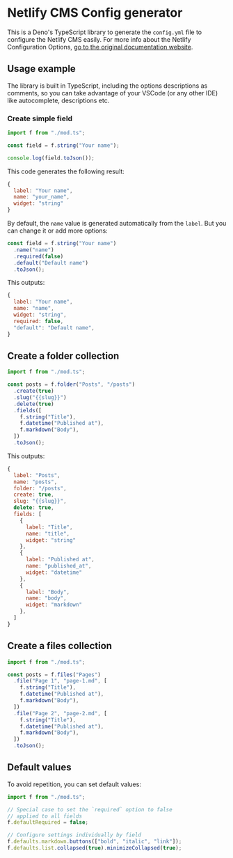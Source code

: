 # Netlify CMS Config generator

This is a Deno's TypeScript library to generate the `config.yml` file to
configure the Netlify CMS easily. For more info about the Netlify Configuration
Options,
[go to the original documentation website](https://www.netlifycms.org/docs/configuration-options/).

## Usage example

The library is built in TypeScript, including the options descriptions as
comments, so you can take advantage of your VSCode (or any other IDE) like
autocomplete, descriptions etc.

### Create simple field

```ts
import f from "./mod.ts";

const field = f.string("Your name");

console.log(field.toJson());
```

This code generates the following result:

```js
{
  label: "Your name",
  name: "your_name",
  widget: "string"
}
```

By default, the `name` value is generated automatically from the `label`. But
you can change it or add more options:

```ts
const field = f.string("Your name")
  .name("name")
  .required(false)
  .default("Default name")
  .toJson();
```

This outputs:

```js
{
  label: "Your name",
  name: "name",
  widget: "string",
  required: false,
  "default": "Default name",
}
```

## Create a folder collection

```ts
import f from "./mod.ts";

const posts = f.folder("Posts", "/posts")
  .create(true)
  .slug("{{slug}}")
  .delete(true)
  .fields([
    f.string("Title"),
    f.datetime("Published at"),
    f.markdown("Body"),
  ])
  .toJson();
```

This outputs:

```js
{
  label: "Posts",
  name: "posts",
  folder: "/posts",
  create: true,
  slug: "{{slug}}",
  delete: true,
  fields: [
    {
      label: "Title",
      name: "title",
      widget: "string"
    },
    {
      label: "Published at",
      name: "published_at",
      widget: "datetime"
    },
    {
      label: "Body",
      name: "body",
      widget: "markdown"
    },
  ]
}
```

## Create a files collection

```ts
import f from "./mod.ts";

const posts = f.files("Pages")
  .file("Page 1", "page-1.md", [
    f.string("Title"),
    f.datetime("Published at"),
    f.markdown("Body"),
  ])
  .file("Page 2", "page-2.md", [
    f.string("Title"),
    f.datetime("Published at"),
    f.markdown("Body"),
  ])
  .toJson();
```

## Default values

To avoid repetition, you can set default values:

```ts
import f from "./mod.ts";

// Special case to set the `required` option to false
// applied to all fields
f.defaultRequired = false;

// Configure settings individually by field
f.defaults.markdown.buttons(["bold", "italic", "link"]);
f.defaults.list.collapsed(true).minimizeCollapsed(true);
```
